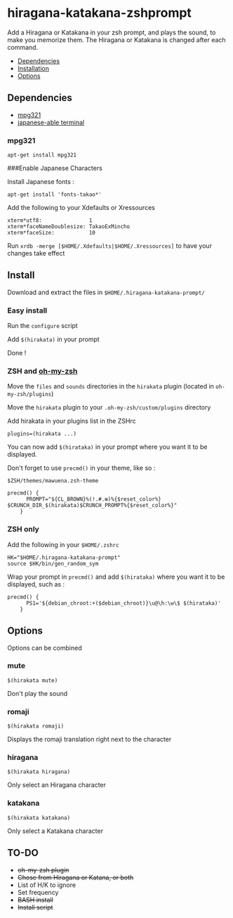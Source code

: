 # hiragana-katakana-zshprompt

Add a Hiragana or Katakana in your zsh prompt, and plays the sound, to make you memorize them.
The Hiragana or Katakana is changed after each command.

* [Dependencies](https://github.com/Mawu3n4/hiragana-katakana-prompt#dependencies)
* [Installation](https://github.com/Mawu3n4/hiragana-katakana-prompt#install)
* [Options](https://github.com/Mawu3n4/hiragana-katakana-prompt#options)

## Dependencies
 * [mpg321](https://github.com/Mawu3n4/hiragana-katakana-prompt#mpg321)
 * [japanese-able terminal](https://github.com/Mawu3n4/hiragana-katakana-prompt#enable-japanese-characters)


### mpg321

`apt-get install mpg321`

###Enable Japanese Characters

Install Japanese fonts :

`apt-get install 'fonts-takao*'`

Add the following to your Xdefaults or Xressources

```
xterm*utf8:               1
xterm*faceNameDoublesize: TakaoExMincho
xterm*faceSize:           10
```

Run `xrdb -merge [$HOME/.Xdefaults|$HOME/.Xressources]` to have your changes take effect

## Install

Download and extract the files in `$HOME/.hiragana-katakana-prompt/`

### Easy install

Run the `configure` script

Add `$(hirakata)` in your prompt

Done !

### ZSH and [oh-my-zsh](https://github.com/robbyrussell/oh-my-zsh)

Move the `files` and `sounds` directories in the `hirakata` plugin (located in `oh-my-zsh/plugins`)

Move the `hirakata` plugin to your `.oh-my-zsh/custom/plugins` directory

Add hirakata in your plugins list in the ZSHrc
```shell
plugins=(hirakata ...)
```

You can now add `$(hirataka)` in your prompt where you want it to be displayed.

Don't forget to use `precmd()` in your theme, like so :

`$ZSH/themes/mawuena.zsh-theme`

```
precmd() {
      PROMPT="${CL_BROWN}%(!.#.❆)%{$reset_color%} $CRUNCH_DIR_$(hirakata)$CRUNCH_PROMPT%{$reset_color%}"
    }
```

### ZSH only

Add the following in your `$HOME/.zshrc`
```
HK="$HOME/.hiragana-katakana-prompt"
source $HK/bin/gen_random_sym
```

Wrap your prompt in `precmd()` and add `$(hirataka)` where you want it to be displayed, such as :
```
precmd() {
      PS1='${debian_chroot:+($debian_chroot)}\u@\h:\w\$ $(hirataka)'
    }
```

## Options

Options can be combined

### mute

`$(hirakata mute)`

Don't play the sound

### romaji

`$(hirakata romaji)`

Displays the romaji translation right next to the character

### hiragana

`$(hirakata hiragana)`

Only select an Hiragana character

### katakana

`$(hirakata katakana)`

Only select a Katakana character


## TO-DO
 * ~~oh-my-zsh plugin~~
 * ~~Chose from Hiragana or Katana, or both~~
 * List of H/K to ignore
 * Set frequency
 * ~~BASH install~~
 * ~~Install script~~
